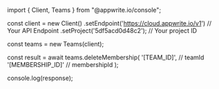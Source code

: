 import { Client, Teams } from "@appwrite.io/console";

const client = new Client()
    .setEndpoint('https://cloud.appwrite.io/v1') // Your API Endpoint
    .setProject('5df5acd0d48c2'); // Your project ID

const teams = new Teams(client);

const result = await teams.deleteMembership(
    '[TEAM_ID]', // teamId
    '[MEMBERSHIP_ID]' // membershipId
);

console.log(response);
